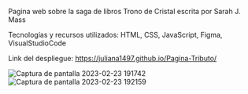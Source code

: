 Pagina web sobre la saga de libros Trono de Cristal escrita por Sarah J. Mass

Tecnologías y recursos utilizados: HTML, CSS, JavaScript, Figma, VisualStudioCode

Link del despliegue: https://juliana1497.github.io/Pagina-Tributo/

![Captura de pantalla 2023-02-23 191742](https://user-images.githubusercontent.com/112361979/221061355-f28dace0-02d1-4fd6-8df1-a8502a9f0ddb.png)
![Captura de pantalla 2023-02-23 192159](https://user-images.githubusercontent.com/112361979/221061364-2492f8f7-e45b-402e-94e8-9cb407dc0478.png)
